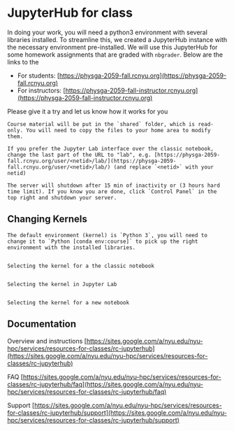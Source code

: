 # JupyterHub for class

In doing your work, you will need a python3 environment with several libraries installed. To streamline this, we created a JupyterHub instance with the necessary environment pre-installed. We will use this JupyterHub for some homework assignments that are graded with `nbgrader`. Below are the links to the 
 * For students: [https://physga-2059-fall.rcnyu.org](https://physga-2059-fall.rcnyu.org) 
 * For instructors: [https://physga-2059-fall-instructor.rcnyu.org](https://physga-2059-fall-instructor.rcnyu.org)
   
Please give it a try and let us know how it works for you

 ```{tip}
Course material will be put in the `shared` folder, which is read-only. You will need to copy the files to your home area to modify them. 
 ```


```{tip}
If you prefer the Jupyter Lab interface over the classic notebook, change the last part of the URL to "lab", e.g. [https://physga-2059-fall.rcnyu.org/user/<netid>/lab/](https://physga-2059-fall.rcnyu.org/user/<netid>/lab/) (and replace `<netid>` with your netid)
```


```{tip}
The server will shutdown after 15 min of inactivity or (3 hours hard time limit). If you know you are done, click `Control Panel` in the top right and shutdown your server.
```


## Changing Kernels 

 ```{tip}
The default environment (kernel) is `Python 3`, you will need to change it to `Python [conda env:course]` to pick up the right environment with the installed libraries.
 ```

```{figure} ./assets/change_kernel_classic.png

Selecting the kernel for a the classic notebook
```

```{figure} ./assets/change_kernel_lab.png

Selecting the kernel in Jupyter Lab
```

```{figure} ./assets/change_kernel_new.png

Selecting the kernel for a new notebook
```

## Documentation

Overview and instructions
[https://sites.google.com/a/nyu.edu/nyu-hpc/services/resources-for-classes/rc-jupyterhub](https://sites.google.com/a/nyu.edu/nyu-hpc/services/resources-for-classes/rc-jupyterhub)
   
FAQ
[https://sites.google.com/a/nyu.edu/nyu-hpc/services/resources-for-classes/rc-jupyterhub/faq](https://sites.google.com/a/nyu.edu/nyu-hpc/services/resources-for-classes/rc-jupyterhub/faq)   

Support
[https://sites.google.com/a/nyu.edu/nyu-hpc/services/resources-for-classes/rc-jupyterhub/support](https://sites.google.com/a/nyu.edu/nyu-hpc/services/resources-for-classes/rc-jupyterhub/support)
 

